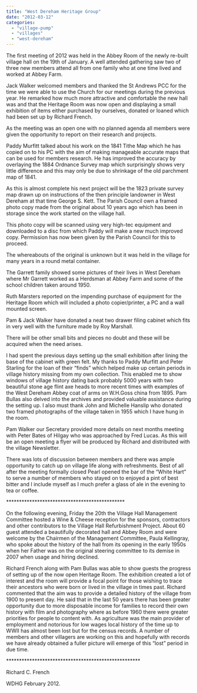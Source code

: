 ```yaml
---
title: "West Dereham Heritage Group"
date: "2012-03-12"
categories: 
  - "village-pump"
  - "villages"
  - "west-dereham"
---
```


The first meeting of 2012 was held in the Abbey Room of the newly re-built village hall on the 19th of January. A well attended gathering saw two of three new members attend all from one family who at one time lived and worked at Abbey Farm.

Jack Walker welcomed members and thanked the St Andrews PCC for the time we were able to use the Church for our meetings during the previous year. He remarked how much more attractive and comfortable the new hall was and that the Heritage Room was now open and displaying a small exhibition of items either purchased by ourselves, donated or loaned which had been set up by Richard French.

As the meeting was an open one with no planned agenda all members were given the opportunity to report on their research and projects.

Paddy Murfitt talked about his work on the 1841 Tithe Map which he has copied on to his PC with the aim of making manageable accurate maps that can be used for members research. He has improved the accuracy by overlaying the 1884 Ordnance Survey map which surprisingly shows very little difference and this may only be due to shrinkage of the old parchment map of 1841.

As this is almost complete his next project will be the 1823 private survey map drawn up on instructions of the then principle landowner in West Dereham at that time George S. Kett. The Parish Council own a framed photo copy made from the original about 10 years ago which has been in storage since the work started on the village hall.

This photo copy will be scanned using very high-tec equipment and downloaded to a disc from which Paddy will make a new much improved copy. Permission has now been given by the Parish Council for this to proceed.

The whereabouts of the original is unknown but it was held in the village for many years in a round metal container.

The Garrett family showed some pictures of their lives in West Dereham where Mr Garrett worked as a Herdsman at Abbey Farm and some of the school children taken around 1950.

Ruth Marsters reported on the impending purchase of equipment for the Heritage Room which will included a photo copier/printer, a PC and a wall mounted screen.

Pam & Jack Walker have donated a neat two drawer filing cabinet which fits in very well with the furniture made by Roy Marshall.

There will be other small bits and pieces no doubt and these will be acquired when the need arises.

I had spent the previous days setting up the small exhibition after lining the base of the cabinet with green felt. My thanks to Paddy Murfitt and Peter Starling for the loan of their “finds” which helped make up certain periods in village history missing from my own collection. This enabled me to show windows of village history dating back probably 5000 years with two beautiful stone age flint axe heads to more recent times with examples of the West Dereham Abbey coat of arms on W.H.Goss china from 1895. Pam Bullas also delved into the archives and provided valuable assistance during the setting up. I also must thank John and Michelle Hanslip who donated two framed photographs of the village taken in 1955 which I have hung in the room.

Pam Walker our Secretary provided more details on next months meeting with Peter Bates of Hilgay who was approached by Fred Lucas. As this will be an open meeting a flyer will be produced by Richard and distributed with the village Newsletter.

There was lots of discussion between members and there was ample opportunity to catch up on village life along with refreshments. Best of all after the meeting formally closed Pearl opened the bar of the “White Hart” to serve a number of members who stayed on to enjoyed a pint of best bitter and I include myself as I much prefer a glass of ale in the evening to tea or coffee.

\*\*\*\*\*\*\*\*\*\*\*\*\*\*\*\*\*\*\*\*\*\*\*\*\*\*\*\*\*\*\*\*\*\*\*\*\*\*\*\*\*\*\*\*\*\*

On the following evening, Friday the 20th the Village Hall Management Committee hosted a Wine & Cheese reception for the sponsors, contractors and other contributors to the Village Hall Refurbishment Project. About 60 guest attended a beautifully decorated hall and Abbey Room and were welcome by the Chairmen of the Management Committee, Paula Kellingray, who spoke about the history of the hall from its opening in the early 1950s when her Father was on the original steering committee to its demise in 2007 when usage and hiring declined.

Richard French along with Pam Bullas was able to show guests the progress of setting up of the now open Heritage Room. The exhibition created a lot of interest and the room will provide a focal point for those wishing to trace their ancestors who were born or lived in the village in times past. Richard commented that the aim was to provide a detailed history of the village from 1900 to present day. He said that in the last 50 years there has been greater opportunity due to more disposable income for families to record their own history with film and photography where as before 1960 there were greater priorities for people to content with. As agriculture was the main provider of employment and notorious for low wages local history of the time up to WWII has almost been lost but for the census records. A number of members and other villagers are working on this and hopefully with records we have already obtained a fuller picture will emerge of this “lost” period in due time.

\*\*\*\*\*\*\*\*\*\*\*\*\*\*\*\*\*\*\*\*\*\*\*\*\*\*\*\*\*\*\*\*\*\*\*\*\*\*\*\*\*\*\*\*\*\*\*\*\*\*\*\*

Richard C. French

WDHG February 2012.
